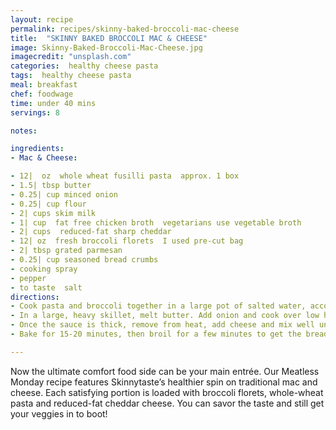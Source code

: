 ```yaml
---
layout: recipe
permalink: recipes/skinny-baked-broccoli-mac-cheese
title:  "SKINNY BAKED BROCCOLI MAC & CHEESE"
image: Skinny-Baked-Broccoli-Mac-Cheese.jpg
imagecredit: "unsplash.com"
categories:  healthy cheese pasta
tags:  healthy cheese pasta
meal: breakfast
chef: foodwage
time: under 40 mins
servings: 8

notes:

ingredients:
- Mac & Cheese:

- 12|  oz  whole wheat fusilli pasta  approx. 1 box
- 1.5| tbsp butter
- 0.25| cup minced onion
- 0.25| cup flour
- 2| cups skim milk
- 1| cup  fat free chicken broth  vegetarians use vegetable broth
- 2| cups  reduced-fat sharp cheddar
- 12| oz  fresh broccoli florets  I used pre-cut bag
- 2| tbsp grated parmesan
- 0.25| cup seasoned bread crumbs
- cooking spray
- pepper
- to taste  salt
directions:
- Cook pasta and broccoli together in a large pot of salted water, according to package directions for al dente (or slightly under cook 2 minutes). Spray a baking dish with cooking spray. Preheat oven to 375°.
- In a large, heavy skillet, melt butter. Add onion and cook over low heat about 2 minutes, add flour and cook another minute, or until the flour is golden and well combined. Add milk and chicken broth and whisk, raising heat to medium-high until it comes to a boil; cook about 5 minutes or until the sauce becomes smooth and thick. Season with salt and pepper (optional).
- Once the sauce is thick, remove from heat, add cheese and mix well until cheese is melted. Adjust salt and pepper to taste, add cooked macaroni and broccoli and mix well. Pour into prepared baking dish. Top with grated cheese and breadcrumbs. Spray a little more cooking spray on top.
- Bake for 15-20 minutes, then broil for a few minutes to get the breadcrumbs golden.

---
```


Now the ultimate comfort food side can be your main entrée. Our Meatless Monday recipe features Skinnytaste’s healthier spin on traditional mac and cheese. Each satisfying portion is loaded with broccoli florets, whole-wheat pasta and reduced-fat cheddar cheese. You can savor the taste and still get your veggies in to boot!